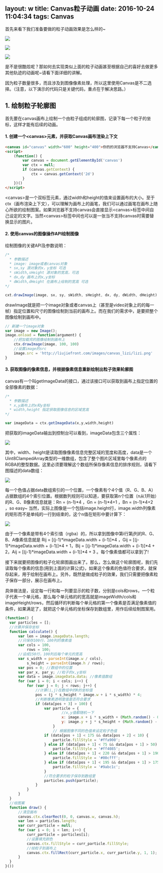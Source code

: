 layout: w
title: Canvas粒子动画
date: 2016-10-24 11:04:34
tags: Canvas
---

首先来看下我们准备要做的粒子动画效果是怎么样的~

![](/images/canvas_lizi/0.gif)

<!-- more -->

![](/images/canvas_lizi/1.gif)

![](/images/canvas_lizi/2.gif)

是不是很酷炫呢？那如何去实现类似上面的粒子动画甚至根据自己的喜好去做更多其他轨迹的动画呢~请看下面详细的讲解。

因为粒子数量很多，而且涉及到图像像素处理，所以这里使用Canvas是不二选择。（注意，以下演示的代码只是关键代码，重点在于解决思路。）

## 1. 绘制粒子轮廓图

首先要在canvas画布上绘制一个由粒子组成的轮廓图，记录下每一个粒子的坐标，这样才能有后续的动画。

#### 1. 创建一个&lt;canvas>元素，并获取Canvas画布渲染上下文

``` html
<canvas id="canvas" width="600" height="400">你的的浏览器不支持Canvas</canvas>
<script>
    (function() {
        var canvas = document.getElementById('canvas')
        var ctx = null;
        if (canvas.getContext) {
            ctx = canvas.getContext('2d')
        }
    })()
</script>
```

&lt;canvas>是一个双标签元素，通过width和height的值来设置画布的大小。至于ctx（画布渲染上下文），可以理解为画布上的画笔，我们可以通过画笔在画布上随心所欲的绘制图案。如果浏览器不支持canvas会直接显示&lt;canvas>标签中间自己设定的文字。当然&lt;canvas>标签中间也可以是一张当不支持canvas时需要替换显示的图片。

#### 2. 使用canvas的图像操作API绘制图像

绘制图像的关键API及参数说明：

``` javascript
/*
  * 参数描述
  * image: image或者canvas对象
  * sx,sy 源对象的x，y坐标 可选
  * sWidth,sHeight 源对象的宽高，可选
  * dx,dy 画布上的x,y坐标
  * dWidth,dHeight 在画布上绘制的宽高 可选
*/

cxt.drawImage(image, sx, sy, sWidth, sHeight, dx, dy, dWidth, dHeight)
```

drawImage就是把一个image对象或者canvas上（甚至是video对象上的的每一帧）指定位置和尺寸的图像绘制到当前的画布上。而在我们的需求中，是要把整个图像绘制到画布中。

``` javascript
// 新建一个image对象
var image = new Image();
image.onload = function(argument) {
    //把加载完的图像绘制到画布上
    ctx.drawImage(image, 100, 100)
    //设置image的src
    image.src = 'http://liujiefront.com/images/canvas_lizi/lizi.png'
}
```

#### 3. 获取图像的像素信息，并根据像素信息重新绘制出粒子效果轮廓图
canvas有一个叫getImageData的接口，通过该接口可以获取到画布上指定位置的全部像素的数据：

``` javascript
/*
  * 参数描述
  * x,y画布上的x和y坐标
  * width,height 指定获取图像信息的区域宽高
*/

var imageData = ctx.getImageData(x,y,width,height)
```
把获取的imageData输出到控制台可以看到，imageData包含三个属性：

![](/images/canvas_lizi/console.png)

其中，width、height是读取图像像素信息完整区域的宽度和高度，data是一个Uint8ClampedArray类型的一维数组，包含了整个图片区域里每个像素点的RGBA的整型数据。这里必须要理解这个数组所保存像素信息的排序规则，请看下图描述的data数组：

![](/images/canvas_lizi/dataArr.png)

每一个色值占据data数组索引的一个位置，一个像素有个4个值（R、G、B、A）占据数组的4个索引位置。根据数列规则可以知道，要获取第n个位置（n从1开始）的R、G、B像素信息就是：Rn = (n-1)*4 ，Gn = (n-1)*4+1 ，Bn = (n-1)*4+2  ，so easy~  当然，实际上图像是一个包括image.height行，image.width列像素的矩形而不是单纯的一行到结束的，这个n值在矩形中要计算下：

![](/images/canvas_lizi/jisuan.png)

由于一个像素是带有4个索引值（rgba）的，所以拿到图像中第i行第j列的R、G、B、A像素信息就是 Rij = [(j-1)*imageData.width + (i-1)]*4 ，Gij = [(j-1)*imageData.width + (i-1)]*4 + 1，Bij = [(j-1)*imageData.width + (i-1)]*4 + 2，Aij = [(j-1)*imageData.width + (i-1)]*4 + 3 。每个像素值都可以拿到了!


接下来就要把图像的粒子化轮廓图画出来了。那么，怎么做这个轮廓图呢，我们先读取每个像素的信息(用到上面的计算公式)，如果这个像素的色值符合要求，就保存起来，用于绘制在画布上。另外，既然是做成粒子的效果，我们只需要把像素粒子保存一部分，展示在画布上。


具体做法是，设定每一行和每一列要显示的粒子数，分别是cols和rows，一个粒子代表一个单元格，那么每个单元格的的宽高就是imageWidth/cols和imageHeight/rows，然后循环的判断每个单元格的第一个像素是否满足像素值的条件，如果满足了，就把这个单元格的坐标保存到数组里，用作后续绘制图案用。


``` javascript
(function() {
  var particles = [];
  //计算并保存坐标
  function calculate() {
      var len = image.imageData.length;
      //只保存100行，100列的像素值
      var cols = 100,
          rows = 100;
      //设成150行，100列后每个单元的宽高
      var s_width = parseInt(image.w / cols),
          s_height = parseInt(image.h / rows);
      var pos = 0; //数组中的位置
      var par_x, par_y; //粒子的x,y坐标
      var data = image.imageData.data; //像素值数组
      for (var i = 0; i < cols; i++) {
          for (var j = 0; j < rows; j++) {
              //计算(i,j)在数组中的R的坐标值
              pos = (j * s_height * image.w + i * s_width) * 4;
              //判断像素透明度值是否符合要求
              if (data[pos + 3] > 100) {
                  var particle = {
                          //x,y值都随机一下
                          x: image.x + i * s_width + (Math.random() - 0.5) * 20,
                          y: image.y + j * s_height + (Math.random() - 0.5) * 20
                      }
                      // 根据图像不同的色值来设定粒子色值
                  if (data[pos + 1] < 175 && data[pos + 2] < 10) {
                      particle.fillStyle = '#ffa900';
                  } else if (data[pos + 1] < 75 && data[pos + 1] > 50) {
                      particle.fillStyle = '#ff4085';
                  } else if (data[pos + 1] < 220 && data[pos + 1] > 190) {
                      particle.fillStyle = '#00cfff';
                  } else if (data[pos + 1] < 195 && data[pos + 1] > 175) {
                      particle.fillStyle = '#9abc1c';
                  }
                  //符合要求的粒子保存到数组里
                  particles.push(particle);
              }
          }
      }
  }
  //绘图案
  function draw() {
      //清空画布					
      canvas.ctx.clearRect(0, 0, canvas.w, canvas.h);
      var len = particles.length;
      var curr_particle = null;
      for (var i = 0; i < len; i++) {
          curr_particle = particles[i];
          //设置填充颜色
          canvas.ctx.fillStyle = curr_particle.fillStyle;
          //绘粒子到画布上
          canvas.ctx.fillRect(curr_particle.x, curr_particle.y, 1, 1);
      }
  }
}())

```















